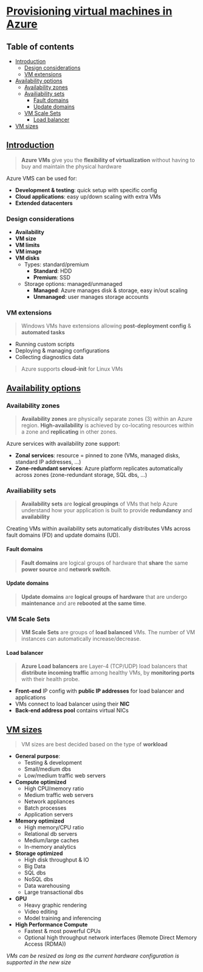 # [Provisioning virtual machines in Azure](https://learn.microsoft.com/en-us/training/modules/provision-virtual-machines-azure/) <!-- omit in toc -->

## Table of contents <!-- omit in toc -->

- [Introduction](#introduction)
  - [Design considerations](#design-considerations)
  - [VM extensions](#vm-extensions)
- [Availability options](#availability-options)
  - [Availability zones](#availability-zones)
  - [Availiability sets](#availiability-sets)
    - [Fault domains](#fault-domains)
    - [Update domains](#update-domains)
  - [VM Scale Sets](#vm-scale-sets)
    - [Load balancer](#load-balancer)
- [VM sizes](#vm-sizes)

## [Introduction](https://learn.microsoft.com/en-us/training/modules/provision-virtual-machines-azure/2-azure-virtual-machines-overview)

> **Azure VMs** give you the **flexibility of virtualization** without having to buy and maintain the physical hardware

Azure VMS can be used for:

- **Development & testing**: quick setup with specific config
- **Cloud applications**: easy up/down scaling with extra VMs
- **Extended datacenters**

### Design considerations

- **Availability**
- **VM size**
- **VM limits**
- **VM image**
- **VM disks**
  - Types: standard/premium
    - **Standard**: HDD
    - **Premium**: SSD
  - Storage options: managed/unmanaged
    - **Managed**: Azure manages disk & storage, easy in/out scaling
    - **Unmanaged**: user manages storage accounts

### VM extensions

> Windows VMs have extensions allowing **post-deployment config** & **automated tasks**

- Running custom scripts
- Deploying & managing configurations
- Collecting diagnostics data

> Azure supports **cloud-init** for Linux VMs

## [Availability options](https://learn.microsoft.com/en-us/training/modules/provision-virtual-machines-azure/3-azure-virtual-machine-availability-options)

### Availability zones

> **Availability zones** are physically separate zones (3) within an Azure region. **High-availability** is achieved by co-locating resources within a zone and **replicating** in other zones.

Azure services with availability zone support:

- **Zonal services**: resource = pinned to zone (VMs, managed disks, standard IP addresses, ...)
- **Zone-redundant services**: Azure platform replicates automatically across zones (zone-redundant storage, SQL dbs, ...)

### Availiability sets

> **Availability sets** are **logical groupings** of VMs that help Azure understand how your application is built to provide **redundancy** and **availability**

Creating VMs within availability sets automatically distributes VMs across fault domains (FD) and update domains (UD).

#### Fault domains

> **Fault domains** are logical groups of hardware that **share** the same **power source** and **network switch**.

#### Update domains

> **Update domains** are **logical groups of hardware** that are undergo **maintenance** and are **rebooted at the same time**.

### VM Scale Sets

> **VM Scale Sets** are groups of **load balanced** VMs. The number of VM instances can automatically increase/decrease.

#### Load balancer

> **Azure Load balancers** are Layer-4 (TCP/UDP) load balancers that **distribute incoming traffic** among healthy VMs, by **monitoring ports** with their health probe.

- **Front-end** IP config with **public IP addresses** for load balancer and applications
- VMs connect to load balancer using their **NIC**
- **Back-end address pool** contains virtual NICs

## [VM sizes](https://learn.microsoft.com/en-us/training/modules/provision-virtual-machines-azure/4-azure-virtual-machine-sizes)

> VM sizes are best decided based on the type of **workload**

- **General purpose**:
  - Testing & development
  - Small/medium dbs
  - Low/medium traffic web servers
- **Compute optimized**
  - High CPU/memory ratio
  - Medium traffic web servers
  - Network appliances
  - Batch processes
  - Application servers
- **Memory optimized**
  - High memory/CPU ratio
  - Relational db servers
  - Medium/large caches
  - In-memory analytics
- **Storage optimized**
  - High disk throughput & IO
  - Big Data
  - SQL dbs
  - NoSQL dbs
  - Data warehousing
  - Large transactional dbs
- **GPU**
  - Heavy graphic rendering
  - Video editing
  - Model training and inferencing
- **High Performance Compute**
  - Fastest & most powerful CPUs
  - Optional high throughput network interfaces (Remote Direct Memory Access (RDMA))

_VMs can be resized as long as the current hardware configuration is supported in the new size_
